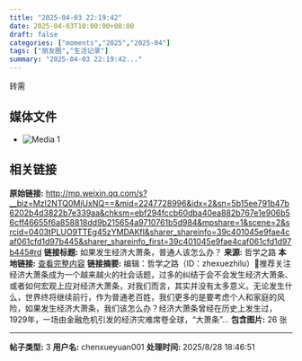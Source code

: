 ```yaml
---
title: "2025-04-03 22:19:42"
date: 2025-04-03T10:00:00+08:00
draft: false
categories: ["moments","2025","2025-04"]
tags: ["朋友圈","生活记录"]
summary: "2025-04-03 22:19:42..."
---
```


转需

## 媒体文件

- ![Media 1](/Moments/photos/2025-04-03/202504032219420.jpg)

## 相关链接

**原始链接:** http://mp.weixin.qq.com/s?__biz=MzI2NTQ0MjUxNQ==&mid=2247728996&idx=2&sn=5b15ee791b47b6202b4d3822b7e339aa&chksm=ebf294fccb60dba40ea882b767e1e906b56cff46655f6a858818dd9b215654a9710761b5d984&mpshare=1&scene=2&srcid=0403tPLUO9TTEg45zYMDAKfI&sharer_shareinfo=39c401045e9fae4caf061cfd1d97b445&sharer_shareinfo_first=39c401045e9fae4caf061cfd1d97b445#rd
**链接标题:** 如果发生经济大萧条，普通人该怎么办？
**来源:** 哲学之路
**本地链接:** [查看完整内容](/link_content/2025/04/2025-04-03/link_content/)
**链接摘要:** 编辑：哲学之路（ID：zhexuezhilu）📌推荐关注经济大萧条成为一个越来越火的社会话题，过多的纠结于会不会发生经济大萧条、或者如何宏观上应对经济大萧条，对我们而言，其实并没有太多意义。无论发生什么，世界终将继续前行，作为普通老百姓，我们更多的是要考虑个人和家庭的风险，如果发生经济大萧条，我们该怎么办？经济大萧条曾经在历史上发生过，1929年，一场由金融危机引发的经济灾难席卷全球，“大萧条”...
**包含图片:** 26 张

---

**帖子类型:** 3
**用户名:** chenxueyuan001
**处理时间:** 2025/8/28 18:46:51